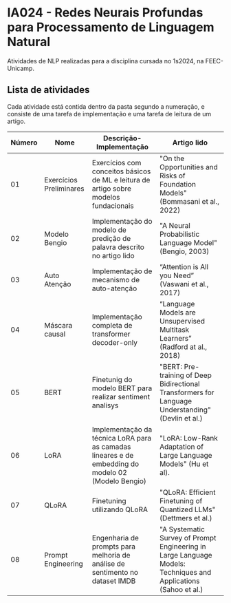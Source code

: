 # IA024 - Redes Neurais Profundas para Processamento de Linguagem Natural

Atividades de NLP realizadas para a disciplina cursada no 1s2024, na FEEC-Unicamp.

## Lista de atividades

Cada atividade está contida dentro da pasta segundo a numeração, e consiste de uma tarefa de implementação e uma tarefa de leitura de um artigo.

Número|Nome|Descrição-Implementação|Artigo lido
-|-|-|-
01|Exercícios Preliminares| Exercícios com conceitos básicos de ML e leitura de artigo sobre modelos fundacionais|"On the Opportunities and Risks of Foundation Models" (Bommasani et al., 2022)
02|Modelo Bengio | Implementação do modelo de predição de palavra descrito no artigo lido | "A Neural Probabilistic Language Model" (Bengio, 2003)
03|Auto Atenção|Implementação de mecanismo de auto-atenção|“Attention is All you Need” (Vaswani et al., 2017)
04|Máscara causal|Implementação completa de transformer decoder-only|“Language Models are Unsupervised Multitask Learners” (Radford at al., 2018)
05|BERT|Finetunig do modelo BERT para realizar sentiment analisys|"BERT: Pre-training of Deep Bidirectional Transformers for Language Understanding" (Devlin et al.)
06|LoRA|Implementação da técnica LoRA para as camadas lineares e de embedding do modelo 02 (Modelo Bengio)|"LoRA: Low-Rank Adaptation of Large Language Models" (Hu et al).
07|QLoRA|Finetuning utilizando QLoRA|"QLoRA: Efficient Finetuning of Quantized LLMs" (Dettmers et al.)
08|Prompt Engineering|Engenharia de prompts para melhoria de análise de sentimento no dataset IMDB|"A Systematic Survey of Prompt Engineering in Large Language Models: Techniques and Applications (Sahoo et al.)